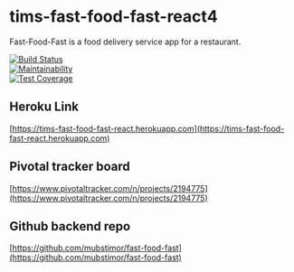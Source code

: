 # tims-fast-food-fast-react4

Fast-Food-Fast is a food delivery service app for a restaurant.

[![Build Status](https://travis-ci.org/mubstimor/tims-fast-food-fast-react4.svg?branch=develop)](https://travis-ci.org/mubstimor/tims-fast-food-fast-react4)  
[![Maintainability](https://api.codeclimate.com/v1/badges/4ea27430439f655e7f26/maintainability)](https://codeclimate.com/github/mubstimor/tims-fast-food-fast-react4/maintainability)  
[![Test Coverage](https://api.codeclimate.com/v1/badges/4ea27430439f655e7f26/test_coverage)](https://codeclimate.com/github/mubstimor/tims-fast-food-fast-react4/test_coverage)

## Heroku Link

[https://tims-fast-food-fast-react.herokuapp.com](https://tims-fast-food-fast-react.herokuapp.com)

## Pivotal tracker board

[https://www.pivotaltracker.com/n/projects/2194775](https://www.pivotaltracker.com/n/projects/2194775)

## Github backend repo

[https://github.com/mubstimor/fast-food-fast](https://github.com/mubstimor/fast-food-fast)
